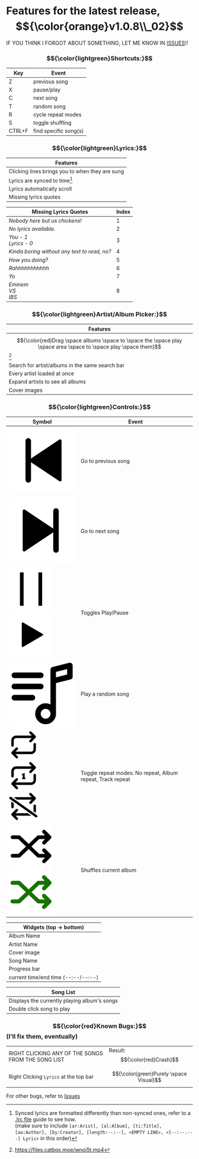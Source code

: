 # Features for the latest release, $${\color{orange}v1.0.8\\_02}$$
IF YOU THINK I FORGOT ABOUT SOMETHING, LET ME KNOW IN [ISSUES](https://github.com/FFProjects0/BasicallySpotify/issues)!!

### $${\color{lightgreen}Shortcuts:}$$
| Key | Event |
| - | - |
| Z | previous song |
| X | pause/play |
| C | next song |
| T | random song |
| R | cycle repeat modes |
| S | toggle shuffling |
| CTRL+F | find specific song(s) |

### $${\color{lightgreen}Lyrics:}$$
| Features |
| - |
| Clicking lines brings you to when they are sung |
| Lyrics are synced to time[^1] |
| Lyrics automatically scroll |
| Missing lyrics quotes |

| Missing Lyrics Quotes | Index |
| - | - |
| *Nobody here but us chickens!* | 1 |
| *No lyrics available.* | 2 |
| *You - 1<br>Lyrics - 0* | 3 |
| *Kinda boring without any text to read, no?* | 4 |
| *How you doing?* | 5 |
| *Rahhhhhhhhhhh* | 6 |
| *Yo* | 7 |
| *Eminem<br>VS<br>IBS* | 8 |

### $${\color{lightgreen}Artist/Album Picker:}$$
| Features |
| - |
| $${\color{red}Drag \space albums \space to \space the \space play \space area \space to \space play \space them}$$[^2] |
| Search for artist/albums in the same search bar |
| Every artist loaded at once |
| Expand artists to see all albums |
| Cover images |

### $${\color{lightgreen}Controls:}$$
| Symbol | Event |
| - | - |
| <img src="https://github.com/FFProjects0/BasicallySpotify/blob/main/prev.png" width="240"> | Go to previous song |
| <img src="https://github.com/FFProjects0/BasicallySpotify/blob/main/next.png" width="240"> | Go to next song |
| <img src="https://github.com/FFProjects0/BasicallySpotify/blob/main/paws.png" width="120"><br><img src="https://github.com/FFProjects0/BasicallySpotify/blob/main/play.png" width="120"> | Toggles Play/Pause |
| <img src="https://github.com/FFProjects0/BasicallySpotify/blob/main/plit.png" width="240"> | Play a random song |
| <img src="https://github.com/FFProjects0/BasicallySpotify/blob/main/rept.png" width="80"><br><img src="https://github.com/FFProjects0/BasicallySpotify/blob/main/repA.png" width="80"><br><img src="https://github.com/FFProjects0/BasicallySpotify/blob/main/repX.png" width="80"> | Toggle repeat modes: No repeat, Album repeat, Track repeat |
| <img src="https://github.com/FFProjects0/BasicallySpotify/blob/main/shuf.png" width="120"><br><img src="https://github.com/FFProjects0/BasicallySpotify/blob/main/shuf_green.png" width="120"> | Shuffles current album |

| Widgets (top → bottom) |
| - |
| Album Name |
| Artist Name |
| Cover image |
| Song Name |
| Progress bar |
| current time/end time (--:--/--:--) |

| Song List |
| - |
| Displays the currently playing album's songs |
| Double click song to play |

### $${\color{red}Known Bugs:}$$ (I'll fix them, eventually)
|||
| - | - |
| RIGHT CLICKING ANY OF THE SONGS FROM THE SONG LIST | Result: $${\color{red}Crash}$$ |
| Right Clicking `Lyrics` at the top bar | $${\color{green}Purely \space Visual}$$ |
For other bugs, refer to [Issues](https://github.com/FFProjects0/BasicallySpotify/issues)

[^1]: Synced lyrics are formatted differently than non-synced ones, refer to a [.lrc file](https://www.wikihow.com/Make-an-*.Lrc-File) guide to see how.<br> (make sure to include `[ar:Arist], [al:Album], [ti:Title], [au:Author], [by:Creator], [length:--:--], <EMPTY LINE>, <[--:--.---] Lyric>` in this order)
[^2]: https://files.catbox.moe/wnoi5t.mp4
